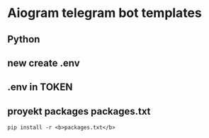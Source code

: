 # Aiogram telegram bot templates 
## Python

## new create .env

## .env in TOKEN

## proyekt packages packages.txt

    pip install -r <b>packages.txt</b>
